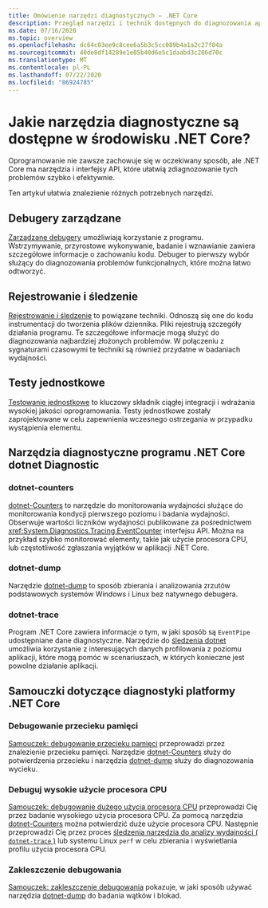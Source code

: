 ```yaml
---
title: Omówienie narzędzi diagnostycznych — .NET Core
description: Przegląd narzędzi i technik dostępnych do diagnozowania aplikacji .NET Core.
ms.date: 07/16/2020
ms.topic: overview
ms.openlocfilehash: dc64c03ee9c8cee6a5b3c5cc089b4a1a2c27f84a
ms.sourcegitcommit: 40de8df14289e1e05b40d6e5c1daabd3c286d70c
ms.translationtype: MT
ms.contentlocale: pl-PL
ms.lasthandoff: 07/22/2020
ms.locfileid: "86924785"
---
```

# <a name="what-diagnostic-tools-are-available-in-net-core"></a>Jakie narzędzia diagnostyczne są dostępne w środowisku .NET Core?

Oprogramowanie nie zawsze zachowuje się w oczekiwany sposób, ale .NET Core ma narzędzia i interfejsy API, które ułatwią zdiagnozowanie tych problemów szybko i efektywnie.

Ten artykuł ułatwia znalezienie różnych potrzebnych narzędzi.

## <a name="managed-debuggers"></a>Debugery zarządzane

[Zarządzane debugery](managed-debuggers.md) umożliwiają korzystanie z programu. Wstrzymywanie, przyrostowe wykonywanie, badanie i wznawianie zawiera szczegółowe informacje o zachowaniu kodu. Debuger to pierwszy wybór służący do diagnozowania problemów funkcjonalnych, które można łatwo odtworzyć.

## <a name="logging-and-tracing"></a>Rejestrowanie i śledzenie

[Rejestrowanie i śledzenie](logging-tracing.md) to powiązane techniki. Odnoszą się one do kodu instrumentacji do tworzenia plików dziennika. Pliki rejestrują szczegóły działania programu. Te szczegółowe informacje mogą służyć do diagnozowania najbardziej złożonych problemów. W połączeniu z sygnaturami czasowymi te techniki są również przydatne w badaniach wydajności.

## <a name="unit-testing"></a>Testy jednostkowe

[Testowanie jednostkowe](../testing/index.md) to kluczowy składnik ciągłej integracji i wdrażania wysokiej jakości oprogramowania. Testy jednostkowe zostały zaprojektowane w celu zapewnienia wczesnego ostrzegania w przypadku wystąpienia elementu.

## <a name="net-core-dotnet-diagnostic-global-tools"></a>Narzędzia diagnostyczne programu .NET Core dotnet Diagnostic

### <a name="dotnet-counters"></a>dotnet-counters

[dotnet-Counters](dotnet-counters.md) to narzędzie do monitorowania wydajności służące do monitorowania kondycji pierwszego poziomu i badania wydajności. Obserwuje wartości liczników wydajności publikowane za pośrednictwem <xref:System.Diagnostics.Tracing.EventCounter> interfejsu API. Można na przykład szybko monitorować elementy, takie jak użycie procesora CPU, lub częstotliwość zgłaszania wyjątków w aplikacji .NET Core.

### <a name="dotnet-dump"></a>dotnet-dump

Narzędzie [dotnet-dump](dotnet-dump.md) to sposób zbierania i analizowania zrzutów podstawowych systemów Windows i Linux bez natywnego debugera.

### <a name="dotnet-trace"></a>dotnet-trace

Program .NET Core zawiera informacje o tym, w jaki sposób są `EventPipe` udostępniane dane diagnostyczne. Narzędzie do [śledzenia dotnet](dotnet-trace.md) umożliwia korzystanie z interesujących danych profilowania z poziomu aplikacji, które mogą pomóc w scenariuszach, w których konieczne jest powolne działanie aplikacji.

## <a name="net-core-diagnostics-tutorials"></a>Samouczki dotyczące diagnostyki platformy .NET Core

### <a name="debug-a-memory-leak"></a>Debugowanie przecieku pamięci

[Samouczek: debugowanie przecieku pamięci](debug-memory-leak.md) przeprowadzi przez znalezienie przecieku pamięci. Narzędzie [dotnet-Counters](dotnet-counters.md) służy do potwierdzenia przecieku i narzędzia [dotnet-dump](dotnet-dump.md) służy do diagnozowania wycieku.

### <a name="debug-high-cpu-usage"></a>Debuguj wysokie użycie procesora CPU

[Samouczek: debugowanie dużego użycia procesora CPU](debug-highcpu.md) przeprowadzi Cię przez badanie wysokiego użycia procesora CPU. Za pomocą narzędzia [dotnet-Counters](dotnet-counters.md) można potwierdzić duże użycie procesora CPU. Następnie przeprowadzi Cię przez proces [śledzenia narzędzia do analizy wydajności ( `dotnet-trace` )](dotnet-trace.md) lub systemu Linux `perf` w celu zbierania i wyświetlania profilu użycia procesora CPU.

### <a name="debug-deadlock"></a>Zakleszczenie debugowania

[Samouczek: zakleszczenie debugowania](debug-deadlock.md) pokazuje, w jaki sposób używać narzędzia [dotnet-dump](dotnet-dump.md) do badania wątków i blokad.
